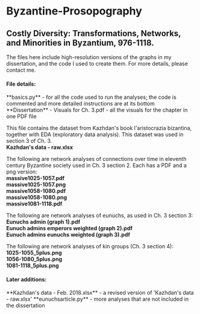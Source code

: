 # Byzantine-Prosopography

<h2>Costly Diversity: Transformations, Networks, and Minorities in Byzantium, 976-1118. </h2>

The files here include high-resolution versions of the graphs in my dissertation, and the code I used to create them. For more details, please contact me. 

<h4>File details:</h4>  
**basics.py** - for all the code used to run the analyses; the code is commented and more detailed instructions are at its bottom  
**Dissertation** - Visuals for Ch. 3.pdf - all the visuals for the chapter in one PDF file

This file contains the dataset from Kazhdan's book l'aristocrazia bizantina, together with EDA (exploratory data analysis). This dataset was used in section 3 of Ch. 3.  
**Kazhdan's data - raw.xlsx**

The following are network analyses of connections over time in eleventh century Byzantine society used in Ch. 3 section 2. Each has a PDF and a png version:  
**massive1025-1057.pdf**  
**massive1025-1057.png**  
**massive1058-1080.pdf**  
**massive1058-1080.png**  
**massive1081-1118.pdf**  

The following are network analyses of eunuchs, as used in Ch. 3 section 3:  
**Eunuchs admin (graph 1).pdf**  
**Eunuch admins emperors weighted (graph 2).pdf**  
**Eunuch admins eunuchs weighted (graph 3).pdf**  

The following are network analyses of kin groups (Ch. 3 section 4):  
**1025-1055_5plus.png**  
**1056-1080_5plus.png**  
**1081-1118_5plus.png**  

<h4>Later additions:</h4>  
**Kazhdan's data - Feb. 2018.xlsx** - a revised version of 'Kazhdan's data - raw.xlsx'  
**eunuchsarticle.py** - more analyses that are not included in the dissertation  
